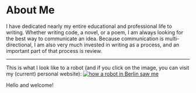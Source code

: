 # About Me

I have dedicated nearly my entire educational and professional life to writing. Whether writing code, a novel, or a poem, I am always looking for the best way to communicate an idea. Because communication is multi-directional, I am also very much invested in writing as a process, and an important part of that process is review.

---

This is what I look like to a robot (and if you click on the image, you can visit my (current) personal website):
[![how a robot in Berlin saw me](https://shawnhuelle.files.wordpress.com/2023/07/robotportrait3.jpg?w=784)](https://shawnhuelle.com)

Hello and welcome!
